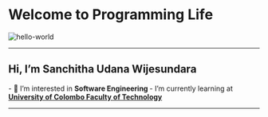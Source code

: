 <h1> Welcome to Programming Life </h1>
 
 ![hello-world](https://user-images.githubusercontent.com/109952575/208308858-d8d0cfd8-702a-4136-8e9a-3052cccccb55.gif) <hr>

<h2>Hi, I’m <b>Sanchitha Udana Wijesundara</b></h2>
- 👀 I’m interested in <b>Software Engineering </b> 
- I’m currently learning at <b><a href=https://cmb.ac.lk/> University of Colombo Faculty of Technology</a></b><hr>



<!---
SanchithaUdana/SanchithaUdana is a ✨ special ✨ repository because its `README.md` (this file) appears on your GitHub profile.
You can click the Preview link to take a look at your changes.
--->
